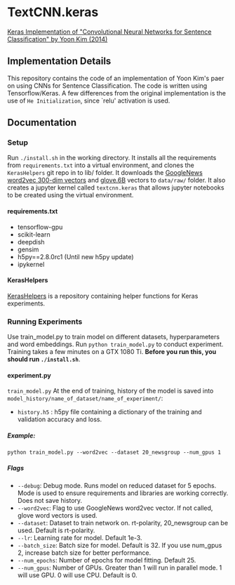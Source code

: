 # TextCNN.keras

[Keras Implementation of "Convolutional Neural Networks for Sentence Classification" by Yoon Kim (2014)](https://arxiv.org/abs/1408.5882)

## Implementation Details
This repository contains the code of an implementation of Yoon Kim's paer on using CNNs for Sentence Classification. The code is written using Tensorflow/Keras. A few differences from the original implementation is the use of `He Initialization`, since `relu' activation is used.  

## Documentation

### Setup
Run `./install.sh` in the working directory. It installs all the requirements from `requirements.txt` into a virtual environment, and clones the `KerasHelpers` git repo in to lib/ folder. It downloads the [GoogleNews word2vec 300-dim vectors](https://s3.amazonaws.com/dl4j-distribution/GoogleNews-vectors-negative300.bin.gz) and [glove.6B](https://nlp.stanford.edu/projects/glove/) vectors to `data/raw/` folder. It also creates a jupyter kernel called `textcnn.keras` that allows jupyter notebooks to be created using the virtual environment. 

#### requirements.txt
* tensorflow-gpu
* scikit-learn
* deepdish
* gensim
* h5py==2.8.0rc1 (Until new h5py update)
* ipykernel

#### KerasHelpers
[KerasHelpers]("https://github.com/anmolsjoshi/KerasHelpers") is a repository containing helper functions for Keras experiments. 

### Running Experiments
Use train_model.py to train model on different datasets, hyperparameters and word embeddings. Run `python train_model.py` to conduct experiment. Training takes a few minutes on a GTX 1080 Ti. **Before you run this, you should run `./install.sh`**.

#### experiment.py
`train_model.py` At the end of training, history of the model is saved into `model_history/name_of_dataset/name_of_experiment/`:

* `history.h5` : h5py file containing a dictionary of the training and validation accuracy and loss. 

##### Example:
    python train_model.py --word2vec --dataset 20_newsgroup --num_gpus 1
          
##### Flags
* `--debug`: Debug mode. Runs model on reduced dataset for 5 epochs. Mode is used to ensure requirements and libraries are working correctly. Does not save history. 
* `--word2vec`: Flag to use GoogleNews word2vec vector. If not called, glove word vectors is used.
* `--dataset`: Dataset to train network on. rt-polarity, 20_newsgroup can be used. Default is rt-polarity. 
* `--lr`: Learning rate for model. Default 1e-3. 
* `--batch_size`: Batch size for model. Default is 32. If you use num_gpus 2, increase batch size for better performance. 
* `--num_epochs`: Number of epochs for model fitting. Default 25. 
* `--num_gpus`: Number of GPUs. Greater than 1 will run in parallel mode. 1 will use GPU. 0 will use CPU. Default is 0. 
